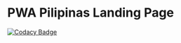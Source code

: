 # PWA Pilipinas Landing Page

[![Codacy Badge](https://api.codacy.com/project/badge/Grade/6325db570ed246579a8bc00d6058768a)](https://app.codacy.com/gh/pwa-pilipinas/pwapilipinas-org?utm_source=github.com&utm_medium=referral&utm_content=pwa-pilipinas/pwapilipinas-org&utm_campaign=Badge_Grade_Dashboard)
